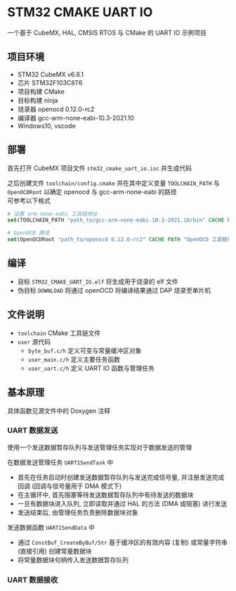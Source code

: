 # STM32 CMAKE UART IO

一个基于 CubeMX, HAL, CMSIS RTOS 与 CMake 的 UART IO 示例项目

## 项目环境
* STM32 CubeMX v6.6.1
* 芯片 STM32F103C8T6
* 项目构建 CMake
* 目标构建 ninja
* 烧录器 openocd 0.12.0-rc2
* 编译器 gcc-arm-none-eabi-10.3-2021.10
* Windows10, vscode

## 部署
首先打开 CubeMX 项目文件 `stm32_cmake_uart_io.ioc` 并生成代码

之后创建文件 `toolchain/config.cmake` 并在其中定义变量 `TOOLCHAIN_PATH` 与 `OpenOCDRoot` 以确定 openocd 与 gcc-arm-none-eabi 的路径  
可参考以下格式

```cmake
# 设置 arm-none-eabi 工具链地址
set(TOOLCHAIN_PATH "path_to/gcc-arm-none-eabi-10.3-2021.10/bin" CACHE PATH "arm-none-eabi 工具链地址")

# OpenOCD 路径
set(OpenOCDRoot "path_to/openocd 0.12.0-rc2" CACHE PATH "OpenOCD 工具链地址")
```

## 编译
* 目标 `STM32_CMAKE_UART_IO.elf` 将生成用于烧录的 elf 文件
* 伪目标 `DOWNLOAD` 将通过 openOCD 将编译结果通过 DAP 烧录至单片机

## 文件说明
* `toolchain` CMake 工具链文件
* `user` 源代码
    * `byte_buf.c/h` 定义可变与常量缓冲区对象
    * `user_main.c/h` 定义主要任务函数
    * `user_uart.c/h` 定义 UART IO 函数与管理任务

## 基本原理
具体函数见源文件中的 Doxygen 注释

### UART 数据发送
使用一个发送数据暂存队列与发送管理任务实现对于数据发送的管理

在数据发送管理任务 `UART1SendTask` 中 
* 首先在任务启动时创建发送数据暂存队列与发送完成信号量, 并注册发送完成回调 (回调与信号量用于 DMA 模式下)
* 在主循环中, 首先阻塞等待发送数据暂存队列中有待发送的数据块
* 一旦有数据块进入队列, 立即读取并通过 HAL 的方法 (DMA 或阻塞) 进行发送
* 发送结束后, 由管理任务负责删除数据块对象

发送数据函数 `UART1SendData` 中
* 通过 `ConstBuf_CreateByBuf/Str` 基于缓冲区的有效内容 (复制) 或常量字符串 (直接引用) 创建常量数据块 
* 将常量数据块句柄传入发送数据暂存队列

### UART 数据接收

